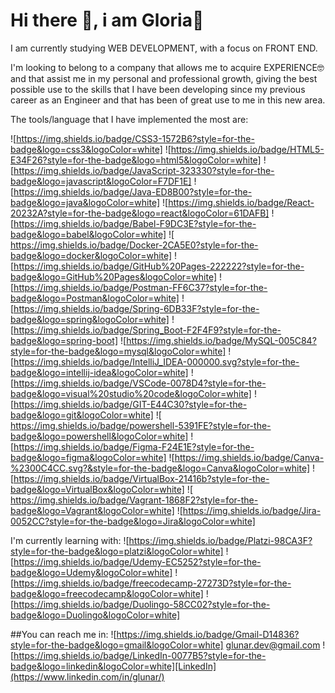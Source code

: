 # Hi there 👋, i am **Gloria**🚀

I am currently studying WEB DEVELOPMENT, with a focus on FRONT END.

I'm looking to belong to a company that allows me to acquire EXPERIENCE🤓 and that assist me in my personal and professional growth, giving the best possible use to the skills that I have been developing since my previous career as an Engineer and that has been of great use to me in this new area.

The tools/language that I have implemented the most are:

![https://img.shields.io/badge/CSS3-1572B6?style=for-the-badge&logo=css3&logoColor=white] ![https://img.shields.io/badge/HTML5-E34F26?style=for-the-badge&logo=html5&logoColor=white] ![https://img.shields.io/badge/JavaScript-323330?style=for-the-badge&logo=javascript&logoColor=F7DF1E] ![https://img.shields.io/badge/Java-ED8B00?style=for-the-badge&logo=java&logoColor=white]
![https://img.shields.io/badge/React-20232A?style=for-the-badge&logo=react&logoColor=61DAFB] ![https://img.shields.io/badge/Babel-F9DC3E?style=for-the-badge&logo=babel&logoColor=white] ![	https://img.shields.io/badge/Docker-2CA5E0?style=for-the-badge&logo=docker&logoColor=white] ![https://img.shields.io/badge/GitHub%20Pages-222222?style=for-the-badge&logo=GitHub%20Pages&logoColor=white] ![https://img.shields.io/badge/Postman-FF6C37?style=for-the-badge&logo=Postman&logoColor=white] ![https://img.shields.io/badge/Spring-6DB33F?style=for-the-badge&logo=spring&logoColor=white] ![https://img.shields.io/badge/Spring_Boot-F2F4F9?style=for-the-badge&logo=spring-boot]
![https://img.shields.io/badge/MySQL-005C84?style=for-the-badge&logo=mysql&logoColor=white]
![https://img.shields.io/badge/IntelliJ_IDEA-000000.svg?style=for-the-badge&logo=intellij-idea&logoColor=white] ![https://img.shields.io/badge/VSCode-0078D4?style=for-the-badge&logo=visual%20studio%20code&logoColor=white]
![https://img.shields.io/badge/GIT-E44C30?style=for-the-badge&logo=git&logoColor=white] ![	https://img.shields.io/badge/powershell-5391FE?style=for-the-badge&logo=powershell&logoColor=white]
![https://img.shields.io/badge/Figma-F24E1E?style=for-the-badge&logo=figma&logoColor=white] ![https://img.shields.io/badge/Canva-%2300C4CC.svg?&style=for-the-badge&logo=Canva&logoColor=white]
![https://img.shields.io/badge/VirtualBox-21416b?style=for-the-badge&logo=VirtualBox&logoColor=white] ![	https://img.shields.io/badge/Vagrant-1868F2?style=for-the-badge&logo=Vagrant&logoColor=white]
![https://img.shields.io/badge/Jira-0052CC?style=for-the-badge&logo=Jira&logoColor=white]

I'm currently learning with:
![https://img.shields.io/badge/Platzi-98CA3F?style=for-the-badge&logo=platzi&logoColor=white] ![https://img.shields.io/badge/Udemy-EC5252?style=for-the-badge&logo=Udemy&logoColor=white] ![https://img.shields.io/badge/freecodecamp-27273D?style=for-the-badge&logo=freecodecamp&logoColor=white] ![https://img.shields.io/badge/Duolingo-58CC02?style=for-the-badge&logo=Duolingo&logoColor=white]

##You can reach me in:
![https://img.shields.io/badge/Gmail-D14836?style=for-the-badge&logo=gmail&logoColor=white] glunar.dev@gmail.com
![https://img.shields.io/badge/LinkedIn-0077B5?style=for-the-badge&logo=linkedin&logoColor=white][LinkedIn](https://www.linkedin.com/in/glunar/)
